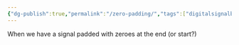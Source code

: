 ```yaml
---
{"dg-publish":true,"permalink":"/zero-padding/","tags":["digitalsignalbehandling"]}
---
```


When we have a signal padded with zeroes at the end (or start?) 